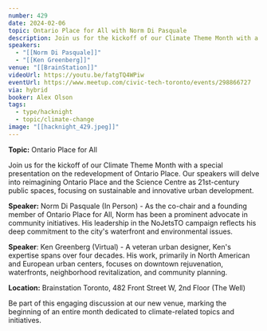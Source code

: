 ```yaml
---
number: 429
date: 2024-02-06
topic: Ontario Place for All with Norm Di Pasquale
description: Join us for the kickoff of our Climate Theme Month with a special presentation on the redevelopment of Ontario Place. Our speakers will delve into reimagining Ontario Place and the Science Centre as 21st-century public spaces, focusing on sustainable and innovative urban development.
speakers:
  - "[[Norm Di Pasquale]]"
  - "[[Ken Greenberg]]"
venue: "[[BrainStation]]"
videoUrl: https://youtu.be/fatgTQ4WPiw
eventUrl: https://www.meetup.com/civic-tech-toronto/events/298866727
via: hybrid
booker: Alex Olson
tags:
  - type/hacknight
  - topic/climate-change
image: "[[hacknight_429.jpeg]]"
---
```


**Topic:** Ontario Place for All

Join us for the kickoff of our Climate Theme Month with a special presentation on the redevelopment of Ontario Place. Our speakers will delve into reimagining Ontario Place and the Science Centre as 21st-century public spaces, focusing on sustainable and innovative urban development.

**Speaker:** Norm Di Pasquale (In Person) - As the co-chair and a founding member of Ontario Place for All, Norm has been a prominent advocate in community initiatives. His leadership in the NoJetsTO campaign reflects his deep commitment to the city's waterfront and environmental issues.

**Speaker**: Ken Greenberg (Virtual) - A veteran urban designer, Ken's expertise spans over four decades. His work, primarily in North American and European urban centers, focuses on downtown rejuvenation, waterfronts, neighborhood revitalization, and community planning.

**Location:** Brainstation Toronto, 482 Front Street W, 2nd Floor (The Well)

Be part of this engaging discussion at our new venue, marking the beginning of an entire month dedicated to climate-related topics and initiatives.
